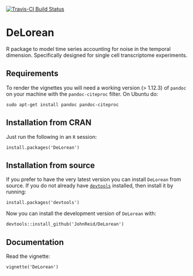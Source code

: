 [![Travis-CI Build Status](https://travis-ci.org/JohnReid/DeLorean.svg?branch=master)](https://travis-ci.org/JohnReid/DeLorean)

DeLorean
========

R package to model time series accounting for noise in the temporal dimension.
Specifically designed for single cell transcriptome experiments.



Requirements
------------

To render the vignettes you will need a working version (> 1.12.3) of `pandoc` on your machine with the
`pandoc-citeproc` filter. On Ubuntu do:

    sudo apt-get install pandoc pandoc-citeproc



Installation from CRAN
----------------------

Just run the following in an `R` session:

    install.packages('DeLorean')


Installation from source
------------------------

If you prefer to have the very latest version you can install `DeLorean` from source.
If you do not already have [`devtools`](https://github.com/hadley/devtools)
installed, then install it by running:

    install.packages('devtools')

Now you can install the development version of `DeLorean` with:

    devtools::install_github('JohnReid/DeLorean')


Documentation
-------------

Read the vignette:

    vignette('DeLorean')
